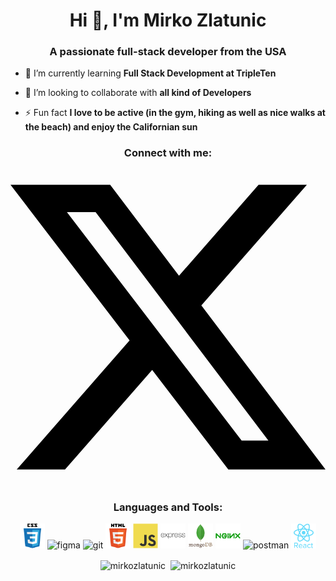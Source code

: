 <h1 align="center">Hi 👋, I'm Mirko Zlatunic</h1>
<h3 align="center">A passionate full-stack developer from the USA</h3>

- 🌱 I’m currently learning **Full Stack Development at TripleTen**

- 👯 I’m looking to collaborate with **all kind of Developers**

- ⚡ Fun fact **I love to be active (in the gym, hiking as well as nice walks at the beach) and enjoy the Californian sun**

<h3 align="center">Connect with me:</h3>
<p align="center">
<svg role="img" viewBox="0 0 24 24" xmlns="http://www.w3.org/2000/svg"><title>X</title><path d="M18.901 1.153h3.68l-8.04 9.19L24 22.846h-7.406l-5.8-7.584-6.638 7.584H.474l8.6-9.83L0 1.154h7.594l5.243 6.932ZM17.61 20.644h2.039L6.486 3.24H4.298Z"/></svg>
</p>

<h3 align="center">Languages and Tools:</h3>
<p align="center">
<img src="https://raw.githubusercontent.com/devicons/devicon/master/icons/css3/css3-original-wordmark.svg" alt="css3" width="40" height="40"/> 
<img src="https://www.vectorlogo.zone/logos/figma/figma-icon.svg" alt="figma" width="40" height="40"/>
<img src="https://www.vectorlogo.zone/logos/git-scm/git-scm-icon.svg" alt="git" width="40" height="40"/> <img src="https://raw.githubusercontent.com/devicons/devicon/master/icons/html5/html5-original-wordmark.svg" alt="html5" width="40" height="40"/>
<img src="https://raw.githubusercontent.com/devicons/devicon/master/icons/javascript/javascript-original.svg" alt="javascript" width="40" height="40"/>
<img src="https://raw.githubusercontent.com/devicons/devicon/master/icons/express/express-original-wordmark.svg" alt="express" width="40" height="40"/>
<img src="https://raw.githubusercontent.com/devicons/devicon/master/icons/mongodb/mongodb-original-wordmark.svg" alt="mongodb" width="40" height="40"/>
<img src="https://raw.githubusercontent.com/devicons/devicon/master/icons/nginx/nginx-original.svg" alt="nginx" width="40" height="40"/>
<img src="https://www.vectorlogo.zone/logos/getpostman/getpostman-icon.svg" alt="postman" width="40" height="40"/>
<img src="https://raw.githubusercontent.com/devicons/devicon/master/icons/react/react-original-wordmark.svg" alt="react" width="40" height="40"/></p>

<p align="center">
<img align="center" src="https://github-readme-stats.vercel.app/api/top-langs?username=mirkozlatunic&show_icons=true&locale=en&layout=compact" alt="mirkozlatunic" />
&nbsp;<img align="center" src="https://github-readme-stats.vercel.app/api?username=mirkozlatunic&show_icons=true&locale=en" alt="mirkozlatunic" /></p>
